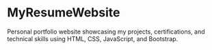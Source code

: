 # MyResumeWebsite
Personal portfolio website showcasing my projects, certifications, and technical skills using HTML, CSS, JavaScript, and Bootstrap.
